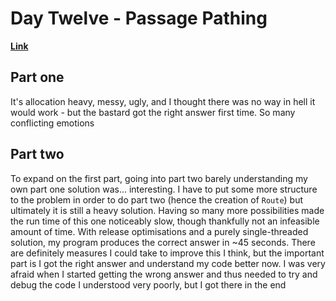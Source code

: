 # Day Twelve - Passage Pathing

[**Link**](https://adventofcode.com/2021/day/12)

## Part one

It's allocation heavy, messy, ugly, and I thought there was no way in hell it would work - but the bastard got the right answer first time.
So many conflicting emotions

## Part two

To expand on the first part, going into part two barely understanding my own part one solution was... interesting.
I have to put some more structure to the problem in order to do part two (hence the creation of `Route`) but ultimately it is still a heavy solution.
Having so many more possibilities made the run time of this one noticeably slow, though thankfully not an infeasible amount of time.
With release optimisations and a purely single-threaded solution, my program produces the correct answer in ~45 seconds.
There are definitely measures I could take to improve this I think, but the important part is I got the right answer and understand my code better now.
I was very afraid when I started getting the wrong answer and thus needed to try and debug the code I understood very poorly, but I got there in the end
